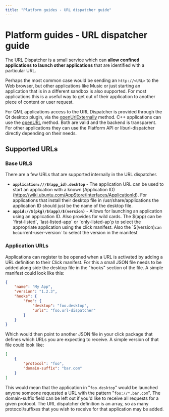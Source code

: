 ```yaml
---
title: "Platform guides - URL dispatcher guide"
---
```


# Platform guides - URL dispatcher guide

The URL Dispatcher is a small service which can **allow confined applications
to launch other applications** that are identified with a particular URL.

Perhaps the most common case would be sending an `http://<URL>` to the Web
browser, but other applications like Music or just starting an application
that is in a different sandbox is also supported. For most applications this
is a useful way to get out of their application to another piece of content or
user request.

For QML applications access to the URL Dispatcher is provided through the Qt
desktop plugin, via the [openUrlExternally](../../apps/api-qml-current/QtQml.Qt.md#openUrlExternally-method) method. C++ applications can use the [openURL](http://qt-project.org/doc/qt-5.0/qtgui/qdesktopservices.html#openUrl) method. Both are valid and the backend is transparent. For other applications they can use the Platform API or liburl-dispatcher directly depending on their needs.

## Supported URLs

### Base URLS

There are a few URLs that are supported internally in the URL dispatcher.

 * **`application:///$(app_id).desktop`** - The application URL can be used to start an application with a known [Application ID)(https://wiki.ubuntu.com/AppStore/Interfaces/ApplicationId). For applications that install their desktop file in /usr/share/applications the application ID should just be the name of the desktop file.
 * **`appid://$(pkg)/$(app)/$(version)`** - Allows for launching an application using an application ID. Also provides for wild cards. The $(app) can be `first-listed`, `last-listed-app` or `only-listed-ap`p to select the appropriate application using the click manifest. Also the `$(version)` can be `current-user-version` to select the version in the manifest

### Application URLs

Applications can register to be opened when a URL is activated by adding a URL
definition to their Click manifest. For this a small JSON file needs to be
added along side the desktop file in the "hooks" section of the file. A simple
manifest could look like this:

``` json
{
    "name": "My App",
    "version": "1.2.3",
    "hooks": {
        "foo": {
            "desktop": "foo.desktop",
            "urls": "foo.url-dispatcher"
        }
    }
}
```

Which would then point to another JSON file in your click package that defines
which URLs you are expecting to receive. A simple version of that file could
look like:

``` json
[
    {
        "protocol": "foo",
        "domain-suffix": "bar.com"
    }
]
```

This would mean that the application in "`foo.desktop`" would be launched anyone
someone requested a URL with the pattern "`foo://*.bar.com`". The domain-suffix
field can be left out if you'd like to receive all requests for a given
protocol. The URL dispatcher definition is an array, so as many
protocol/suffixes that you wish to receive for that application may be added.
